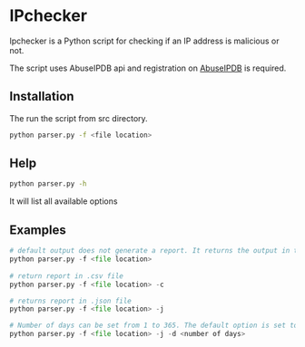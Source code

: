 # IPchecker

Ipchecker is a Python script for checking if an IP address is malicious or not. 

The script uses AbuseIPDB api and registration on [AbuseIPDB](https://www.abuseipdb.com/) is required.

## Installation

The run the script from src directory.

```bash
python parser.py -f <file location>
```
## Help
  
```bash
python parser.py -h
```
It will list all available options 
 
## Examples

```python
# default output does not generate a report. It returns the output in the console in json format.
python parser.py -f <file location>
 
# return report in .csv file 
python parser.py -f <file location> -c 

# returns report in .json file
python parser.py -f <file location> -j

# Number of days can be set from 1 to 365. The default option is set to 30 days. 
python parser.py -f <file location> -j -d <number of days>
```
